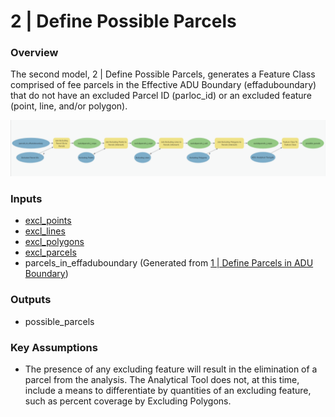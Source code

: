 # 2 | Define Possible Parcels

### Overview

The second model, 2 | Define Possible Parcels, generates a Feature Class comprised of fee parcels in the Effective ADU Boundary (effaduboundary) that do not have an excluded Parcel ID (parloc\_id) or an excluded feature (point, line, and/or polygon).

![Screenshot of Model 2 | Define Possible Parcels. Click to expand.](../.gitbook/assets/Model2.png)

### Inputs

* [excl\_points](../analysis-preparation/spatial-inputs/2.-parcel-level-exclusions/2-2.-excluding-points.md)
* [excl\_lines](../analysis-preparation/spatial-inputs/2.-parcel-level-exclusions/2-3.-excluding-lines.md)
* [excl\_polygons](../analysis-preparation/spatial-inputs/2.-parcel-level-exclusions/2-4.-excluding-polygons.md)
* [excl\_parcels](../analysis-preparation/spatial-inputs/2.-parcel-level-exclusions/2-1.-excluded-parcel-ids.md)
* parcels\_in\_effaduboundary (Generated from [1 | Define Parcels in ADU Boundary](../analysis-overview/page-1.md))

### Outputs

* possible\_parcels

### Key Assumptions

* The presence of any excluding feature will result in the elimination of a parcel from the analysis. The Analytical Tool does not, at this time, include a means to differentiate by quantities of an excluding feature, such as percent coverage by Excluding Polygons.

